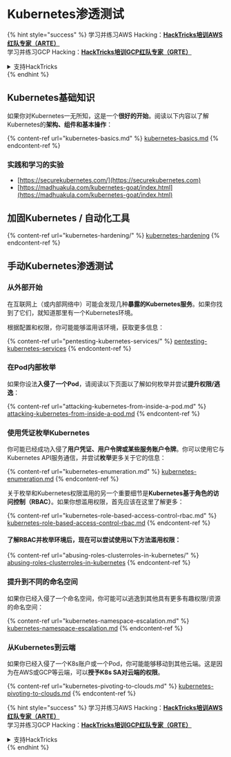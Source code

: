 # Kubernetes渗透测试

{% hint style="success" %}
学习并练习AWS Hacking：<img src="/.gitbook/assets/image.png" alt="" data-size="line">[**HackTricks培训AWS红队专家（ARTE）**](https://training.hacktricks.xyz/courses/arte)<img src="/.gitbook/assets/image.png" alt="" data-size="line">\
学习并练习GCP Hacking：<img src="/.gitbook/assets/image (2).png" alt="" data-size="line">[**HackTricks培训GCP红队专家（GRTE）**<img src="/.gitbook/assets/image (2).png" alt="" data-size="line">](https://training.hacktricks.xyz/courses/grte)

<details>

<summary>支持HackTricks</summary>

* 查看[**订阅计划**](https://github.com/sponsors/carlospolop)!
* **加入** 💬 [**Discord群**](https://discord.gg/hRep4RUj7f) 或 [**电报群**](https://t.me/peass) 或 **关注**我们的**Twitter** 🐦 [**@hacktricks\_live**](https://twitter.com/hacktricks\_live)**.**
* 通过向[**HackTricks**](https://github.com/carlospolop/hacktricks)和[**HackTricks Cloud**](https://github.com/carlospolop/hacktricks-cloud) github仓库提交PR来分享黑客技巧。

</details>
{% endhint %}

## Kubernetes基础知识

如果你对Kubernetes一无所知，这是一个**很好的开始**。阅读以下内容以了解Kubernetes的**架构、组件和基本操作**：

{% content-ref url="kubernetes-basics.md" %}
[kubernetes-basics.md](kubernetes-basics.md)
{% endcontent-ref %}

### 实践和学习的实验

* [https://securekubernetes.com/](https://securekubernetes.com)
* [https://madhuakula.com/kubernetes-goat/index.html](https://madhuakula.com/kubernetes-goat/index.html)

## 加固Kubernetes / 自动化工具

{% content-ref url="kubernetes-hardening/" %}
[kubernetes-hardening](kubernetes-hardening/)
{% endcontent-ref %}

## 手动Kubernetes渗透测试

### 从外部开始

在互联网上（或内部网络中）可能会发现几种**暴露的Kubernetes服务**。如果你找到了它们，就知道那里有一个Kubernetes环境。

根据配置和权限，你可能能够滥用该环境，获取更多信息：

{% content-ref url="pentesting-kubernetes-services/" %}
[pentesting-kubernetes-services](pentesting-kubernetes-services/)
{% endcontent-ref %}

### 在Pod内部枚举

如果你设法**入侵了一个Pod**，请阅读以下页面以了解如何枚举并尝试**提升权限/逃逸**：

{% content-ref url="attacking-kubernetes-from-inside-a-pod.md" %}
[attacking-kubernetes-from-inside-a-pod.md](attacking-kubernetes-from-inside-a-pod.md)
{% endcontent-ref %}

### 使用凭证枚举Kubernetes

你可能已经成功入侵了**用户凭证、用户令牌或某些服务账户令牌**。你可以使用它与Kubernetes API服务通信，并尝试**枚举**更多关于它的信息：

{% content-ref url="kubernetes-enumeration.md" %}
[kubernetes-enumeration.md](kubernetes-enumeration.md)
{% endcontent-ref %}

关于枚举和Kubernetes权限滥用的另一个重要细节是**Kubernetes基于角色的访问控制（RBAC）**。如果你想滥用权限，首先应该在这里了解更多：

{% content-ref url="kubernetes-role-based-access-control-rbac.md" %}
[kubernetes-role-based-access-control-rbac.md](kubernetes-role-based-access-control-rbac.md)
{% endcontent-ref %}

#### 了解RBAC并枚举环境后，现在可以尝试使用以下方法滥用权限：

{% content-ref url="abusing-roles-clusterroles-in-kubernetes/" %}
[abusing-roles-clusterroles-in-kubernetes](abusing-roles-clusterroles-in-kubernetes/)
{% endcontent-ref %}

### 提升到不同的命名空间

如果你已经入侵了一个命名空间，你可能可以逃逸到其他具有更多有趣权限/资源的命名空间：

{% content-ref url="kubernetes-namespace-escalation.md" %}
[kubernetes-namespace-escalation.md](kubernetes-namespace-escalation.md)
{% endcontent-ref %}

### 从Kubernetes到云端

如果你已经入侵了一个K8s账户或一个Pod，你可能能够移动到其他云端。这是因为在AWS或GCP等云端，可以**授予K8s SA对云端的权限**。

{% content-ref url="kubernetes-pivoting-to-clouds.md" %}
[kubernetes-pivoting-to-clouds.md](kubernetes-pivoting-to-clouds.md)
{% endcontent-ref %}

{% hint style="success" %}
学习并练习AWS Hacking：<img src="/.gitbook/assets/image.png" alt="" data-size="line">[**HackTricks培训AWS红队专家（ARTE）**](https://training.hacktricks.xyz/courses/arte)<img src="/.gitbook/assets/image.png" alt="" data-size="line">\
学习并练习GCP Hacking：<img src="/.gitbook/assets/image (2).png" alt="" data-size="line">[**HackTricks培训GCP红队专家（GRTE）**<img src="/.gitbook/assets/image (2).png" alt="" data-size="line">](https://training.hacktricks.xyz/courses/grte)

<details>

<summary>支持HackTricks</summary>

* 查看[**订阅计划**](https://github.com/sponsors/carlospolop)!
* **加入** 💬 [**Discord群**](https://discord.gg/hRep4RUj7f) 或 [**电报群**](https://t.me/peass) 或 **关注**我们的**Twitter** 🐦 [**@hacktricks\_live**](https://twitter.com/hacktricks\_live)**.**
* 通过向[**HackTricks**](https://github.com/carlospolop/hacktricks)和[**HackTricks Cloud**](https://github.com/carlospolop/hacktricks-cloud) github仓库提交PR来分享黑客技巧。

</details>
{% endhint %}
